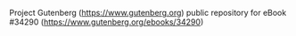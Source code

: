 Project Gutenberg (https://www.gutenberg.org) public repository for eBook #34290 (https://www.gutenberg.org/ebooks/34290)
